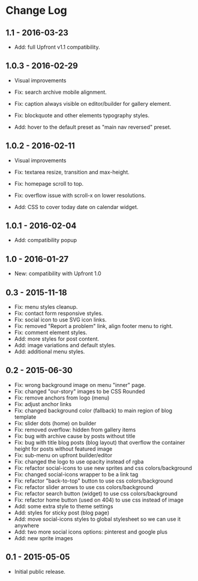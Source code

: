 Change Log
============


1.1 - 2016-03-23
-------------------------------------------------------------------------------
- Add: full Upfront v1.1 compatibility.

1.0.3 - 2016-02-29
-------------------------------------------------------------------------------
- Visual improvements

- Fix: search archive mobile alignment.
- Fix: caption always visible on editor/builder for gallery element.
- Fix: blockquote and other elements typography styles.
- Add: hover to the default preset as "main nav reversed" preset.

1.0.2 - 2016-02-11
-------------------------------------------------------------------------------
- Visual improvements

- Fix: textarea resize, transition and max-height.
- Fix: homepage scroll to top.
- Fix: overflow issue with scroll-x on lower resolutions.
- Add: CSS to cover today date on calendar widget.

1.0.1 - 2016-02-04
-------------------------------------------------------------------------------
- Add: compatibility popup

1.0 - 2016-01-27
-------------------------------------------------------------------------------
- New: compatibility with Upfront 1.0

0.3 - 2015-11-18
-------------------------------------------------------------------------------
- Fix: menu styles cleanup.
- Fix: contact form responsive styles.
- Fix: social icon to use SVG icon links.
- Fix: removed "Report a problem" link, align footer menu to right.
- Fix: comment element styles.
- Add: more styles for post content.
- Add: image variations and default styles.
- Add: additional menu styles.

0.2 - 2015-06-30
-------------------------------------------------------------------------------
- Fix: wrong background image on menu "inner" page.
- Fix: changed "our-story" images to be CSS Rounded
- Fix: remove anchors from logo (menu)
- Fix: adjust anchor links
- Fix: changed background color (fallback) to main region of blog template
- Fix: slider dots (home) on builder
- Fix: removed overflow: hidden from gallery items
- Fix: bug with archive cause by posts without title
- Fix: bug with title blog posts (blog layout) that overflow the container height for posts without featured image
- Fix: sub-menu on upfront builder/editor
- Fix: changed the logo to use opacity instead of rgba
- Fix: refactor social-icons to use new sprites and css colors/background
- Fix: changed social-icons wrapper to be a link tag
- Fix: refactor "back-to-top" button to use css colors/background
- Fix: refactor slider arrows to use css colors/background
- Fix: refactor search button (widget) to use css colors/background
- Fix: refactor home button (used on 404) to use css instead of image
- Add: some extra style to theme settings
- Add: styles for sticky post (blog page)
- Add: move social-icons styles to global stylesheet so we can use it anywhere
- Add: two more social icons options: pinterest and google plus
- Add: new sprite images

0.1 - 2015-05-05
-------------------------------------------------------------------------------
- Initial public release.